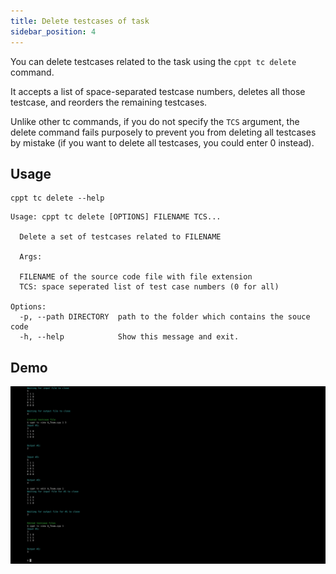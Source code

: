 ```yaml
---
title: Delete testcases of task
sidebar_position: 4
---
```


You can delete testcases related to the task using the `cppt tc delete` command.

It accepts a list of space-separated testcase numbers, deletes all those testcase, and reorders the remaining testcases.

Unlike other tc commands, if you do not specify the `TCS` argument, the delete command fails purposely to prevent you from deleting all testcases by mistake (if you want to delete all testcases, you could enter 0 instead).

## Usage

```shell
cppt tc delete --help
```

```shell
Usage: cppt tc delete [OPTIONS] FILENAME TCS...

  Delete a set of testcases related to FILENAME

  Args:

  FILENAME of the source code file with file extension
  TCS: space seperated list of test case numbers (0 for all)

Options:
  -p, --path DIRECTORY  path to the folder which contains the souce code
  -h, --help            Show this message and exit.
```

## Demo

![Testcase delete command demo](/gif/tc-delete.gif)
